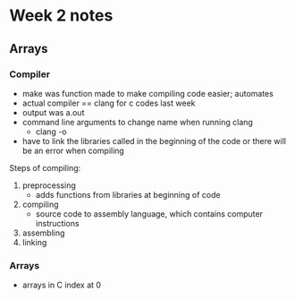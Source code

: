 # Week 2 notes
## Arrays

### Compiler
- make was function made to make compiling code easier; automates
- actual compiler == clang for c codes last week
- output was a.out
- command line arguments to change name when running clang
   - clang -o <output name>
- have to link the libraries called in the beginning of the code or there will be an error when compiling <br>

Steps of compiling:
1. preprocessing
   - adds functions from libraries at beginning of code
2. compiling
   - source code to assembly language, which contains computer instructions
3. assembling
4. linking


### Arrays
- arrays in C index at 0


